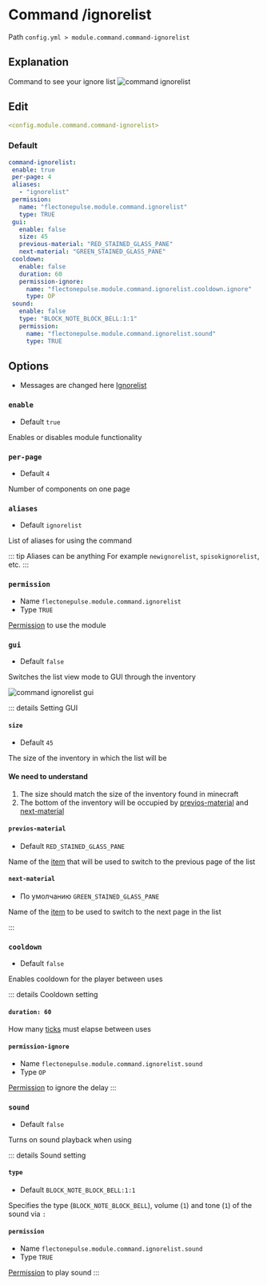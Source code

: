 # Command /ignorelist
Path `config.yml > module.command.command-ignorelist`

## Explanation
Command to see your ignore list
![command ignorelist](/commandignorelist.png)

## Edit
```yaml
<config.module.command.command-ignorelist>
```

### Default
```yaml
command-ignorelist:
 enable: true
 per-page: 4
 aliases:
   - "ignorelist"
 permission:
   name: "flectonepulse.module.command.ignorelist"
   type: TRUE
 gui:
   enable: false
   size: 45
   previous-material: "RED_STAINED_GLASS_PANE"
   next-material: "GREEN_STAINED_GLASS_PANE"
 cooldown:
   enable: false
   duration: 60
   permission-ignore:
     name: "flectonepulse.module.command.ignorelist.cooldown.ignore"
     type: OP
 sound:
   enable: false
   type: "BLOCK_NOTE_BLOCK_BELL:1:1"
   permission:
     name: "flectonepulse.module.command.ignorelist.sound"
     type: TRUE
```

## Options

- Messages are changed here [Ignorelist](/en/messages/ru_ru/module/command/command-ignorelist/)

### `enable`
- Default `true`

Enables or disables module functionality

### `per-page`
- Default `4`

Number of components on one page

### `aliases`
- Default `ignorelist`

List of aliases for using the command

::: tip Aliases can be anything
For example `newignorelist`, `spisokignorelist`, etc.
:::

### `permission`
- Name `flectonepulse.module.command.ignorelist`
- Type `TRUE`

[Permission](/en/config/module/#explanation) to use the module

### `gui`
- Default `false`

Switches the list view mode to GUI through the inventory

![command ignorelist gui](/commandignorelistgui.png)

::: details Setting GUI
#### `size`
- Default `45`

The size of the inventory in which the list will be

#### We need to understand
1. The size should match the size of the inventory found in minecraft
2. The bottom of the inventory will be occupied by [previos-material](#previos-material) and [next-material](#next-material)

#### `previos-material`
- Default `RED_STAINED_GLASS_PANE`

Name of the [item](https://minecraft.wiki/w/Materials) that will be used to switch to the previous page of the list

#### `next-material`
- По умолчанию `GREEN_STAINED_GLASS_PANE`

Name of the [item](https://minecraft.wiki/w/Materials) to be used to switch to the next page in the list

:::

### `cooldown`
- Default `false`

Enables cooldown for the player between uses

::: details Cooldown setting
#### `duration: 60`

How many [ticks](https://minecraft.wiki/w/Tick) must elapse between uses

#### `permission-ignore`
- Name `flectonepulse.module.command.ignorelist.sound`
- Type `OP`

[Permission](/en/config/module/#explanation) to ignore the delay
:::

### `sound`
- Default `false`

Turns on sound playback when using

::: details Sound setting
#### `type`
- Default `BLOCK_NOTE_BLOCK_BELL:1:1`

Specifies the type (`BLOCK_NOTE_BLOCK_BELL`), volume (`1`) and tone (`1`) of the sound via `:`

#### `permission`
- Name `flectonepulse.module.command.ignorelist.sound`
- Type `TRUE`

[Permission](/en/config/module/#explanation) to play sound
:::